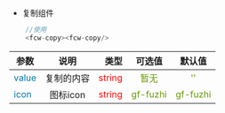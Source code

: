 
- 复制组件 

``` javascript
    //使用
    <fcw-copy><fcw-copy/>
```


参数|说明|类型|可选值|默认值
---|:--:|---:|:--:|:--:|
<font color=#0077AA>value</font> | 复制的内容 | <font color=red>string</font> | <font color=#669900>暂无</font> | <font color=#669900>''</font>
<font color=#0077AA>icon</font> | 图标icon | <font color=red>string</font> |  <font color=#669900>gf-fuzhi</font>  | <font color=#669900>gf-fuzhi</font>


